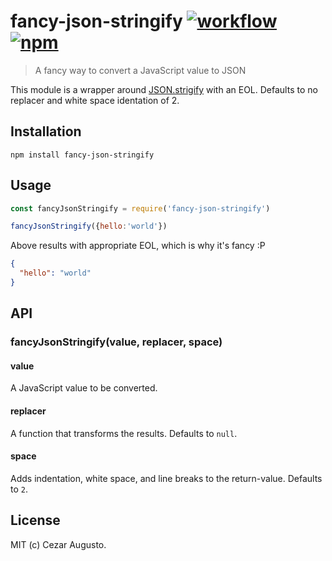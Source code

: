 [action-image]: https://github.com/cezaraugusto/fancy-json-stringify/workflows/CI/badge.svg
[action-url]: https://github.com/cezaraugusto/fancy-json-stringify/actions
[npm-image]: https://img.shields.io/npm/v/fancy-json-stringify.svg
[npm-url]: https://npmjs.org/package/fancy-json-stringify

# fancy-json-stringify [![workflow][action-image]][action-url] [![npm][npm-image]][npm-url]

> A fancy way to convert a JavaScript value to JSON

This module is a wrapper around [JSON.strigify](https://developer.mozilla.org/en-US/docs/Web/JavaScript/Reference/Global_Objects/JSON/stringifyv) with an EOL. Defaults to no replacer and white space identation of 2.

## Installation

```
npm install fancy-json-stringify
```

## Usage

```js
const fancyJsonStringify = require('fancy-json-stringify')

fancyJsonStringify({hello:'world'})
```

Above results with appropriate EOL, which is why it's fancy :P

```json
{
  "hello": "world"
}

```

## API

### fancyJsonStringify(value, replacer, space)

#### value

A JavaScript value to be converted.

#### replacer

A function that transforms the results. Defaults to `null`.

#### space

Adds indentation, white space, and line breaks to the return-value. Defaults to `2`.

## License

MIT (c) Cezar Augusto.
